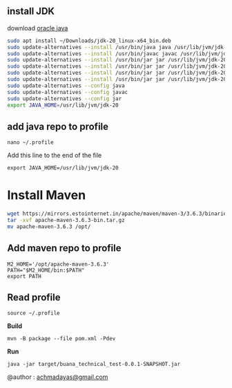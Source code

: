 ## install JDK
download [oracle java](https://www.oracle.com/java/technologies/downloads/)
```sh
sudo apt install ~/Downloads/jdk-20_linux-x64_bin.deb
sudo update-alternatives --install /usr/bin/java java /usr/lib/jvm/jdk-20/bin/java 1
sudo update-alternatives --install /usr/bin/javac javac /usr/lib/jvm/jdk-20/bin/javac 1
sudo update-alternatives --install /usr/bin/jar jar /usr/lib/jvm/jdk-20/bin/jar 1
sudo update-alternatives --install /usr/bin/jar jar /usr/lib/jvm/jdk-20/bin/jarsigner 1
sudo update-alternatives --install /usr/bin/jar jar /usr/lib/jvm/jdk-20/bin/jlink 1
sudo update-alternatives --install /usr/bin/jar jar /usr/lib/jvm/jdk-20/bin/javadoc 1
sudo update-alternatives --config java
sudo update-alternatives --config javac
sudo update-alternatives --config jar
export JAVA_HOME=/usr/lib/jvm/jdk-20
```
## add java repo to profile
```shell
nano ~/.profile
```
Add this line to the end of the file
```shell
export JAVA_HOME=/usr/lib/jvm/jdk-20
```

# Install Maven
```sh
wget https://mirrors.estointernet.in/apache/maven/maven-3/3.6.3/binaries/apache-maven-3.6.3-bin.tar.gz
tar -xvf apache-maven-3.6.3-bin.tar.gz
mv apache-maven-3.6.3 /opt/
```
## Add maven repo to profile
```shell
M2_HOME='/opt/apache-maven-3.6.3'
PATH="$M2_HOME/bin:$PATH"
export PATH
```

## Read profile
```shell
source ~/.profile
```




**Build**
```shell
mvn -B package --file pom.xml -Pdev
```
**Run**
```shell
java -jar target/buana_technical_test-0.0.1-SNAPSHOT.jar
```

@author : achmadayas@gmail.com